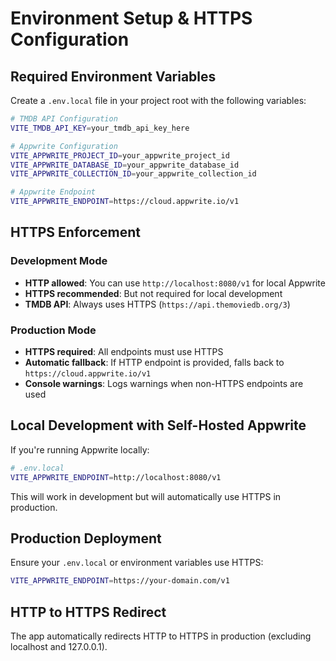 # Environment Setup & HTTPS Configuration

## Required Environment Variables

Create a `.env.local` file in your project root with the following variables:

```bash
# TMDB API Configuration
VITE_TMDB_API_KEY=your_tmdb_api_key_here

# Appwrite Configuration
VITE_APPWRITE_PROJECT_ID=your_appwrite_project_id
VITE_APPWRITE_DATABASE_ID=your_appwrite_database_id
VITE_APPWRITE_COLLECTION_ID=your_appwrite_collection_id

# Appwrite Endpoint
VITE_APPWRITE_ENDPOINT=https://cloud.appwrite.io/v1
```

## HTTPS Enforcement

### Development Mode
- **HTTP allowed**: You can use `http://localhost:8080/v1` for local Appwrite
- **HTTPS recommended**: But not required for local development
- **TMDB API**: Always uses HTTPS (`https://api.themoviedb.org/3`)

### Production Mode
- **HTTPS required**: All endpoints must use HTTPS
- **Automatic fallback**: If HTTP endpoint is provided, falls back to `https://cloud.appwrite.io/v1`
- **Console warnings**: Logs warnings when non-HTTPS endpoints are used

## Local Development with Self-Hosted Appwrite

If you're running Appwrite locally:

```bash
# .env.local
VITE_APPWRITE_ENDPOINT=http://localhost:8080/v1
```

This will work in development but will automatically use HTTPS in production.

## Production Deployment

Ensure your `.env.local` or environment variables use HTTPS:

```bash
VITE_APPWRITE_ENDPOINT=https://your-domain.com/v1
```

## HTTP to HTTPS Redirect

The app automatically redirects HTTP to HTTPS in production (excluding localhost and 127.0.0.1).
